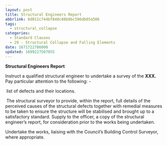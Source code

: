 ```yaml
---
layout: post
title: Structural Engineers Report
abbrlink: 8d012c744bf840c88b8bc596db05a506
tags:
  - structural_collapse
categories:
  - Standard Clauses
  - 29 - Structural Collapse and Falling Elements
date: 1671722786000
updated: 1699227507055
---
```


**Structural Engineers Report**

Instruct a qualified structural engineer to undertake a survey of the **XXX.** Pay particular attention to the following: -

 list of defects and their locations.

 The structural surveyor to provide, within the report, full details of the perceived causes of the structural defects together with remedial measures to be taken to ensure the structure will be stabilised and brought up to a satisfactory standard. Supply to the officer, a copy of the structural engineer’s report, for consideration prior to the works being undertaken.

Undertake the works, liaising with the Council’s Building Control Surveyor, where appropriate.
